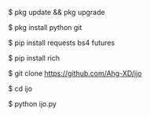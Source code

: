 $ pkg update && pkg upgrade

$ pkg install python git

$ pip install requests bs4 futures

$ pip install rich


$ git clone https://github.com/Ahg-XD/ijo

$ cd ijo

$ python ijo.py
